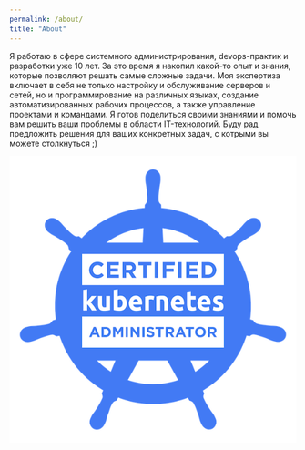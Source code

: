 ```yaml
---
permalink: /about/
title: "About"
---
```


Я работаю в сфере системного администрирования, devops-практик и разработки уже 10 лет. За это время я накопил какой-то опыт и знания, которые позволяют решать самые сложные задачи. Моя экспертиза включает в себя не только настройку и обслуживание серверов и сетей, но и программирование на различных языках, создание автоматизированных рабочих процессов, а также управление проектами и командами. Я готов поделиться своими знаниями и помочь вам решить ваши проблемы в области IT-технологий. Буду рад предложить решения для ваших конкретных задач, с котрыми вы можете столкнуться ;)


[![CKA](/assets/images/cka-certified-kubernetes-administrator.png)](https://www.credly.com/badges/91612de6-b850-4944-951a-4ac6fc74b8fd/public_url)
